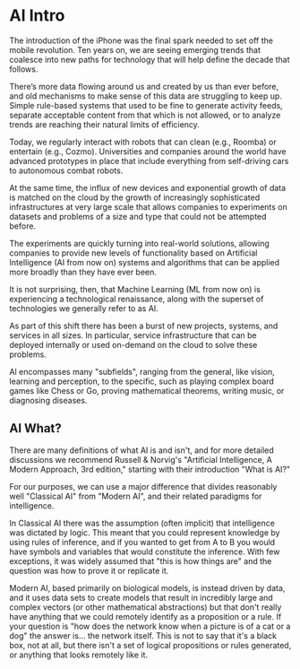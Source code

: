 # AI Intro


The introduction of the iPhone was the final spark needed to set off the mobile revolution. Ten years on, we are seeing emerging trends that coalesce into new paths for technology that will help define the decade that follows.

There’s more data flowing around us and created by us than ever before, and old mechanisms to make sense of this data are struggling to keep up. Simple rule-based systems that used to be fine to generate activity feeds, separate acceptable content from that which is not allowed, or to analyze trends are reaching their natural limits of efficiency.

Today, we regularly interact with robots that can clean (e.g., Roomba) or entertain (e.g., Cozmo). Universities and companies around the world have advanced prototypes in place that include everything from self-driving cars to autonomous combat robots.

At the same time, the influx of new devices and exponential growth of data is matched on the cloud by the growth of increasingly sophisticated infrastructures at very large scale that allows companies to experiments on datasets and problems of a size and type that could not be attempted before.

The experiments are quickly turning into real-world solutions, allowing companies to provide new levels of functionality based on Artificial Intelligence (AI from now on) systems and algorithms that can be applied more broadly than they have ever been.

It is not surprising, then, that Machine Learning (ML from now on) is experiencing a technological renaissance, along with the superset of technologies we generally refer to as AI.

As part of this shift there has been a burst of new projects, systems, and services in all sizes. In particular, service infrastructure that can be deployed internally or used on-demand on the cloud to solve these problems.

Al encompasses many "subfields", ranging from the general, like vision, learning and perception, to the specific, such as playing complex board games like Chess or Go, proving mathematical theorems, writing music, or diagnosing diseases.

## AI What?

There are many definitions of what AI is and isn't, and for more detailed discussions we recommend Russell & Norvig's "Artificial Intelligence, A Modern Approach, 3rd edition," starting with their introduction "What is AI?"

For our purposes, we can use a major difference that divides reasonably well "Classical AI" from "Modern AI", and their related paradigms for intelligence.

In Classical AI there was the assumption (often implicit) that intelligence was dictated by logic. This meant that you could represent knowledge by using rules of inference, and if you wanted to get from A to B you would have symbols and variables that would constitute the inference. With few exceptions, it was widely assumed that "this is how things are" and the question was how to prove it or replicate it.

Modern AI, based primarily on biological models, is instead driven by data, and it uses data sets to create models that result in incredibly large and complex vectors (or other mathematical abstractions) but that don't really have anything that we could remotely identify as a proposition or a rule. If your question is "how does the network know when a picture is of a cat or a dog" the answer is... the network itself. This is not to say that it's a black box, not at all, but there isn't a set of logical propositions or rules generated, or anything that looks remotely like it. 
